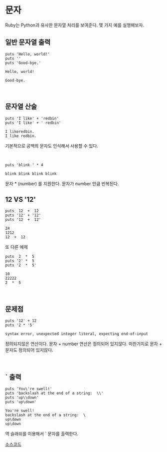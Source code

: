 # 문자

Ruby는 Python과 유사한 문자열 처리를 보여준다. 몇 가지 예를 실행해보자.

## 일반 문자열 출력

```
puts 'Hello, world!'
puts ''
puts 'Good-bye.'
```
```
Hello, world!

Good-bye.
```

<br>

## 문자열 산술
```
puts 'I like' + 'redbin'
puts 'I like' + ' redbin'
```
```
I likeredbin.
I like redbin.
```
기본적으로 공백의 문자도 인식해서 사용할 수 있다.

<br>

```
puts 'blink ' * 4
```
```
blink blink blink blink 
```

문자 * (number) 를 지원한다. 문자가 number 만큼 반복된다.

## 12 VS '12'

```
puts  12  +  12
puts '12' + '12'
puts '12  +  12'
```
```
24
1212
12  +  12
```

또 다른 예제

```
puts  2  *  5
puts '2' *  5
puts '2  *  5'
```
```
10
22222
2  *  5
```

<br>

## 문제점

```
puts '12' + 12
puts '2 * '5'
```
```
syntax error, unexpected integer literal, expecting end-of-input
``` 
정의되지않은 연산이다. 문자 + number 연산은 정의되어 있지않다. 마찬가지로 문자 + 문자도 정의되어 있지않다.

<br>

## ` 출력
```
puts 'You\'re swell!'
puts 'backslash at the end of a string:  \\'
puts 'up\\down'
puts 'up\down'
```
```
You're swell!
backslash at the end of a string:  \
up\down
up\down
```
역 슬래쉬를 이용해서 ` 문자를 출력한다.

[소스코드](../src/letter.rb)